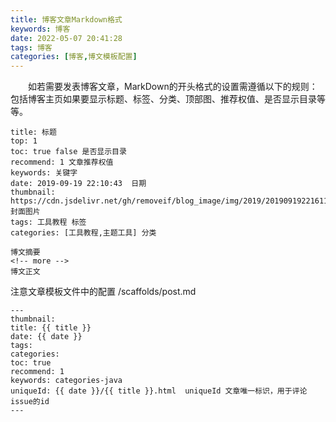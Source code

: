 ```yaml
---
title: 博客文章Markdown格式 
keywords: 博客 
date: 2022-05-07 20:41:28 
tags: 博客 
categories: [博客,博文模板配置] 
---
```


&emsp;&emsp;如若需要发表博客文章，MarkDown的开头格式的设置需遵循以下的规则：
包括博客主页如果要显示标题、标签、分类、顶部图、推荐权值、是否显示目录等等。

<!-- more -->

```
title: 标题
top: 1
toc: true false 是否显示目录
recommend: 1 文章推荐权值 
keywords: 关键字
date: 2019-09-19 22:10:43  日期
thumbnail:   https://cdn.jsdelivr.net/gh/removeif/blog_image/img/2019/20190919221611.png  封面图片
tags: 工具教程 标签
categories: [工具教程,主题工具] 分类

博文摘要
<!-- more -->
博文正文
```

注意文章模板文件中的配置 /scaffolds/post.md
```
---
thumbnail:
title: {{ title }}
date: {{ date }}
tags:
categories: 
toc: true
recommend: 1
keywords: categories-java
uniqueId: {{ date }}/{{ title }}.html  uniqueId 文章唯一标识，用于评论issue的id
---
```